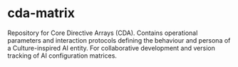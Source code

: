 # cda-matrix
Repository for Core Directive Arrays (CDA). Contains operational parameters and interaction protocols defining the behaviour and persona of a Culture-inspired AI entity. For collaborative development and version tracking of AI configuration matrices.
